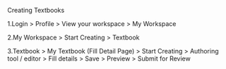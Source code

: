Creating Textbooks

1.Login > Profile > View your workspace > My Workspace 

2.My Workspace > Start Creating > Textbook 

3.Textbook > My Textbook (Fill Detail Page) > Start Creating > Authoring tool / editor > Fill details > Save > Preview > Submit for Review

